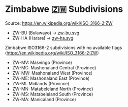 # Zimbabwe 🇿🇼 Subdivisions

Source: https://en.wikipedia.org/wiki/ISO_3166-2:ZW

* ZW-BU (Bulawayo) -> [zw-bu.svg](https://github.com/amckenna41/iso3166-flag-icons/blob/main/iso3166-2-icons/ZW/zw-bu.svg)
* ZW-HA (Harare) -> [zw-ha.svg](https://github.com/amckenna41/iso3166-flag-icons/blob/main/iso3166-2-icons/ZW/zw-ha.svg)

Zimbabwe ISO3166-2 subdivisions with no available flags (https://en.wikipedia.org/wiki/ISO_3166-2:ZW)

* ZW-MV: Masvingo (Province)
* ZW-MC: Mashonaland Central (Province)
* ZW-MW: Mashonaland West (Province)
* ZW-ME: Mashonaland East (Province)
* ZW-MI: Midlands (Province)
* ZW-MN: Matabeleland North (Province)
* ZW-MS: Matabeleland South (Province)
* ZW-MA: Manicaland (Province)